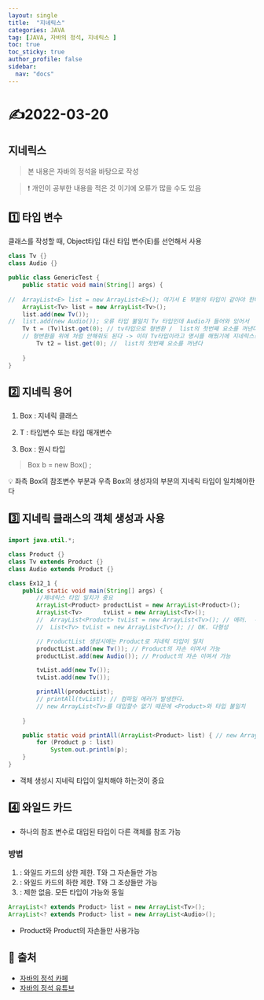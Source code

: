 ```yaml
---
layout: single
title:  "지네릭스"
categories: JAVA 
tag: [JAVA, 자바의 정석, 지네릭스 ]
toc: true
toc_sticky: true
author_profile: false
sidebar:
  nav: "docs"
---
```



# ✍2022-03-20

## 지네릭스


<!--Quote-->
> 본 내용은 자바의 정석을 바탕으로 작성 

> ❗ 개인이 공부한 내용을 적은 것 이기에 오류가 많을 수도 있음



## 1️⃣ 타입 변수

클래스를 작성할 때, Object타입 대신 타입 변수(E)를 선언해서 사용 

```java
class Tv {}
class Audio {}

public class GenericTest {
	public static void main(String[] args) {
		
//	ArrayList<E> list = new ArrayList<E>(); 여기서 E 부분의 타입이 같아야 한다 
	ArrayList<Tv> list = new ArrayList<Tv>();
	list.add(new Tv());
// 	list.add(new Audio()); 오류 타입 불일치 Tv 타입인데 Audio가 들어와 있어서 
	Tv t = (Tv)list.get(0); // tv타입으로 형변환 /  list의 첫번째 요소를 꺼낸다 
	// 형변환을 위에 처럼 안해줘도 된다 -> 이미 Tv타입이라고 명시를 해뒀기에 지네릭스로 
		Tv t2 = list.get(0); //  list의 첫번째 요소를 꺼낸다  
 
	}
}
```

## 2️⃣ 지네릭 용어

1) Box<T> : 지네릭 클래스 

2) T : 타입변수 또는 타입 매개변수

3) Box : 원시 타입

> Box<String> b = new Box<String>() ;
> 

💡 좌측 Box의 참조변수 부분과 우측 Box의 생성자의<String> 부분의 지네릭 타입이 일치해야한다 

## 3️⃣ 지네릭 클래스의 객체 생성과 사용

```java
import java.util.*;

class Product {}
class Tv extends Product {}
class Audio extends Product {}

class Ex12_1 {
	public static void main(String[] args) {
		//제네릭스 타입 일치가 중요 
		ArrayList<Product> productList = new ArrayList<Product>();
		ArrayList<Tv>      tvList = new ArrayList<Tv>();
		//  ArrayList<Product> tvList = new ArrayList<Tv>(); // 에러.  -> 지네릭 타입 불일치 
		// 	List<Tv> tvList = new ArrayList<Tv>(); // OK. 다형성

		// ProductList 생성시에는 Product로 지네릭 타입이 일치
		productList.add(new Tv()); // Product의 자손 이여서 가능 
		productList.add(new Audio()); // Product의 자손 이여서 가능 

		tvList.add(new Tv());
		tvList.add(new Tv());

		printAll(productList);
		// printAll(tvList); // 컴파일 에러가 발생한다.  
		// new ArrayList<Tv>를 대입할수 없기 때문에 <Product>와 타입 불일치
		
	}

	public static void printAll(ArrayList<Product> list) { // new ArrayList<Tv> 대입 불가
		for (Product p : list)
			System.out.println(p);
	}
}
```

- 객체 생성시 지네릭 타입이 일치해야 하는것이 중요

## 4️⃣ 와일드 카드

- 하나의 참조 변수로 대입된 타입이 다른 객체를 참조 가능

### 방법

1. <? extends T> : 와일드 카드의 상한 제한. T와 그 자손들만 가능
2. <? super T> : 와일드 카드의 하한 제한. T와 그 조상들만 가능 
3. <?> : 제한 없음. 모든 타입이 가능<? extends Object>와 동일

```java
ArrayList<? extends Product> list = new ArrayList<Tv>();
ArrayList<? extends Product> list = new ArrayList<Audio>();
```

- Product와 Product의 자손들만 사용가능

## 📑 출처 

 - [자바의 정석 카페](https://cafe.naver.com/javachobostudy) 
 - [자바의 정석 유튜브](https://www.youtube.com/user/MasterNKS)